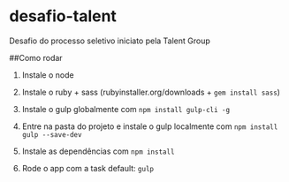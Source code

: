 # desafio-talent
Desafio do processo seletivo iniciato pela Talent Group

##Como rodar

1. Instale o node

2. Instale o ruby + sass (rubyinstaller.org/downloads + ```gem install sass```)

3. Instale o gulp globalmente com ```npm install gulp-cli -g```

4. Entre na pasta do projeto e instale o gulp localmente com ```npm install gulp --save-dev```

5. Instale as dependências com ```npm install```

6. Rode o app com a task default: ```gulp```
